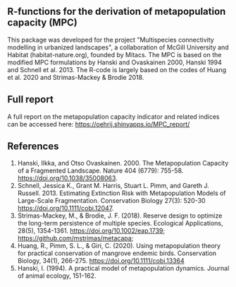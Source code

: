 ## R-functions for the derivation of metapopulation capacity (MPC)
This package was developed for the project "Multispecies connectivity modelling in urbanized landscapes", a collaboration of McGill University and Habitat (habitat-nature.org), founded by Mitacs.
The MPC is based on the modified MPC formulations by Hanski and Ovaskainen 2000, Hanski 1994 and Schnell et al. 2013.
The R-code is largely based on the codes of Huang et al. 2020 and Strimas-Mackey & Brodie 2018.

## Full report
A full report on the metapopulation capacity indicator and related indices can be accessed here: https://oehrij.shinyapps.io/MPC_report/

## References
1) Hanski, Ilkka, and Otso Ovaskainen. 2000. The Metapopulation Capacity of a Fragmented Landscape. Nature 404 (6779): 755-58.  https://doi.org/10.1038/35008063.
2) Schnell, Jessica K., Grant M. Harris, Stuart L. Pimm, and Gareth J. Russell. 2013. Estimating Extinction Risk with Metapopulation Models of Large-Scale Fragmentation. Conservation Biology 27(3): 520-30  https://doi.org/10.1111/cobi.12047.
3) Strimas-Mackey, M., & Brodie, J. F. (2018). Reserve design to optimize the long-term persistence of multiple species. Ecological Applications, 28(5), 1354-1361. https://doi.org/10.1002/eap.1739; https://github.com/mstrimas/metacapa;  
4) Huang, R., Pimm, S. L., & Giri, C. (2020). Using metapopulation theory for practical conservation of mangrove endemic birds. Conservation Biology, 34(1), 266-275. https://doi.org/10.1111/cobi.13364
5) Hanski, I. (1994). A practical model of metapopulation dynamics. Journal of animal ecology, 151-162.
